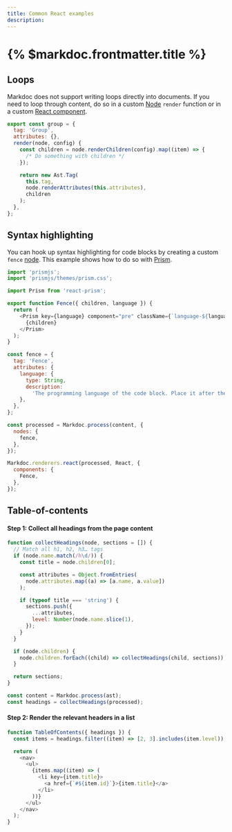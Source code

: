 ```yaml
---
title: Common React examples
description:
---
```


# {% $markdoc.frontmatter.title %}

## Loops

Markdoc does not support writing loops directly into documents. If you need to loop through content, do so in a custom [Node](/docs/nodes) `render` function or in a custom [React component](/docs/render/react).

```js
export const group = {
  tag: 'Group',
  attributes: {},
  render(node, config) {
    const children = node.renderChildren(config).map((item) => {
      /* Do something with children */
    });

    return new Ast.Tag(
      this.tag,
      node.renderAttributes(this.attributes),
      children
    );
  },
};
```

## Syntax highlighting

You can hook up syntax highlighting for code blocks by creating a custom `fence` [node](/docs/nodes). This example shows how to do so with [Prism](https://prismjs.com/).

```js
import 'prismjs';
import 'prismjs/themes/prism.css';

import Prism from 'react-prism';

export function Fence({ children, language }) {
  return (
    <Prism key={language} component="pre" className={`language-${language}`}>
      {children}
    </Prism>
  );
}

const fence = {
  tag: 'Fence',
  attributes: {
    language: {
      type: String,
      description:
        'The programming language of the code block. Place it after the backticks.',
    },
  },
};

const processed = Markdoc.process(content, {
  nodes: {
    fence,
  },
});

Markdoc.renderers.react(processed, React, {
  components: {
    Fence,
  },
});
```

## Table-of-contents

#### Step 1: Collect all headings from the page content

```js
function collectHeadings(node, sections = []) {
  // Match all h1, h2, h3… tags
  if (node.name.match(/h\d/)) {
    const title = node.children[0];

    const attributes = Object.fromEntries(
      node.attributes.map((a) => [a.name, a.value])
    );

    if (typeof title === 'string') {
      sections.push({
        ...attributes,
        level: Number(node.name.slice(1),
      });
    }
  }

  if (node.children) {
    node.children.forEach((child) => collectHeadings(child, sections));
  }

  return sections;
}

const content = Markdoc.process(ast);
const headings = collectHeadings(processed);
```

#### Step 2: Render the relevant headers in a list

```js
function TableOfContents({ headings }) {
  const items = headings.filter((item) => [2, 3].includes(item.level));

  return (
    <nav>
      <ul>
        {items.map((item) => (
          <li key={item.title}>
            <a href={`#${item.id}`}>{item.title}</a>
          </li>
        ))}
      </ul>
    </nav>
  );
}
```

